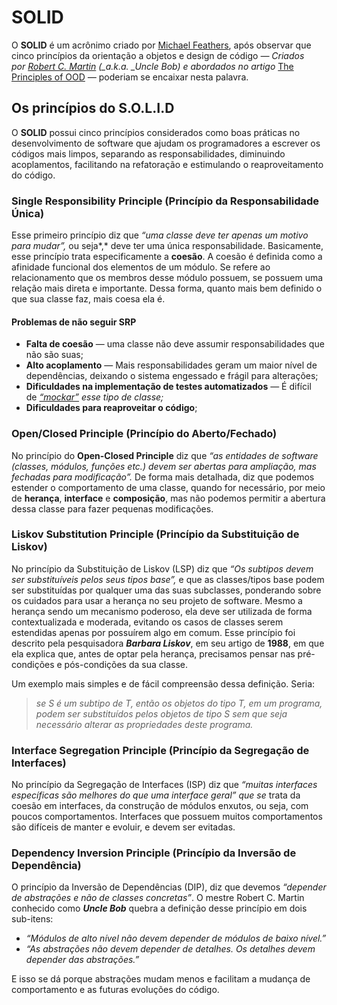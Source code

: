 # SOLID

O **SOLID** é um acrônimo criado por [Michael Feathers](https://michaelfeathers.silvrback.com/), após observar que cinco princípios da orientação a objetos e design de código *— Criados por* [_Robert C. Martin_](https://pt.wikipedia.org/wiki/Robert_Cecil_Martin) *(\_a.k.a. _Uncle Bob) e abordados no artigo* [The Principles of OOD](http://butunclebob.com/ArticleS.UncleBob.PrinciplesOfOod) *—* poderiam se encaixar nesta palavra.

## Os princípios do S.O.L.I.D

O **SOLID** possui cinco princípios considerados como boas práticas no desenvolvimento de software que ajudam os programadores a escrever os códigos mais limpos, separando as responsabilidades, diminuindo acoplamentos, facilitando na refatoração e estimulando o reaproveitamento do código.

### Single Responsibility Principle (Princípio da Responsabilidade Única)

Esse primeiro princípio diz que *“uma classe deve ter apenas um motivo para mudar”,* ou seja*,* deve ter uma única responsabilidade. Basicamente, esse princípio trata especificamente a **coesão**. A coesão é definida como a afinidade funcional dos elementos de um módulo. Se refere ao relacionamento que os membros desse módulo possuem, se possuem uma relação mais direta e importante. Dessa forma, quanto mais bem definido o que sua classe faz, mais coesa ela é.

#### Problemas de não seguir SRP

- **Falta de coesão** — uma classe não deve assumir responsabilidades que não são suas;
- **Alto acoplamento** — Mais responsabilidades geram um maior nível de dependências, deixando o sistema engessado e frágil para alterações;
- **Dificuldades na implementação de testes automatizados** — É difícil de [_“mockar”_](https://pt.wikipedia.org/wiki/Objeto_Mock) *esse tipo de classe;*
- **Dificuldades para reaproveitar o código**;

### Open/Closed Principle (Princípio do Aberto/Fechado)

No princípio do **Open-Closed Principle** diz que *“as entidades de software (classes, módulos, funções etc.) devem ser abertas para ampliação, mas fechadas para modificação”.* De forma mais detalhada, diz que podemos estender o comportamento de uma classe, quando for necessário, por meio de **herança**, **interface** e **composição**, mas não podemos permitir a abertura dessa classe para fazer pequenas modificações.

### Liskov Substitution Principle (Princípio da Substituição de Liskov)

No princípio da Substituição de Liskov (LSP) diz que *“Os subtipos devem ser substituíveis pelos seus tipos base”,* e que as classes/tipos base podem ser substituídas por qualquer uma das suas subclasses, ponderando sobre os cuidados para usar a herança no seu projeto de software. Mesmo a herança sendo um mecanismo poderoso, ela deve ser utilizada de forma contextualizada e moderada, evitando os casos de classes serem estendidas apenas por possuírem algo em comum. Esse princípio foi descrito pela pesquisadora **_Barbara Liskov_**, em seu artigo de **1988**, em que ela explica que, antes de optar pela herança, precisamos pensar nas pré-condições e pós-condições da sua classe.

Um exemplo mais simples e de fácil compreensão dessa definição. Seria:

> _se S é um subtipo de T, então os objetos do tipo T, em um programa, podem ser substituídos pelos objetos de tipo S sem que seja necessário alterar as propriedades deste programa._

### Interface Segregation Principle (Princípio da Segregação de Interfaces)

No princípio da Segregação de Interfaces (ISP) diz que *“muitas interfaces específicas são melhores do que uma interface geral” que se* trata da coesão em interfaces, da construção de módulos enxutos, ou seja, com poucos comportamentos. Interfaces que possuem muitos comportamentos são difíceis de manter e evoluir, e devem ser evitadas.

### Dependency Inversion Principle (Princípio da Inversão de Dependência)

O princípio da Inversão de Dependências (DIP), diz que devemos *“depender de abstrações e não de classes concretas”*. O mestre Robert C. Martin conhecido como **_Uncle Bob_** quebra a definição desse princípio em dois sub-itens:

- _“Módulos de alto nível não devem depender de módulos de baixo nível.”_
- _“As abstrações não devem depender de detalhes. Os detalhes devem depender das abstrações.”_

E isso se dá porque abstrações mudam menos e facilitam a mudança de comportamento e as futuras evoluções do código.
